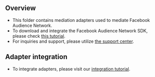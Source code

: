 ## Overview
  * This folder contains mediation adapters used to mediate Facebook Audience Network.
  * To download and integrate the Facebook Audience Network SDK, please check [this tutorial](https://developers.facebook.com/docs/audience-network/android#including).
  * For inquiries and support, please utilize [the support center](https://www.facebook.com/help/audiencenetwork/).
  
## Adapter integration
  * To integrate adapters, please visit our [integration tutorial](https://developers.mopub.com/docs/android/integrating-networks/).